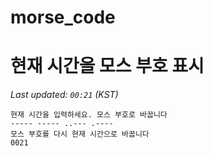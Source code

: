 # morse_code
# 현재 시간을 모스 부호 표시
<!-- MORSE_TIME_START -->
_Last updated: `00:21` (KST)_

```
현재 시간을 입력하세요. 모스 부호로 바꿉니다
----- ----- ..--- .----
모스 부호를 다시 현재 시간으로 바꿉니다
0021
```
<!-- MORSE_TIME_END -->
